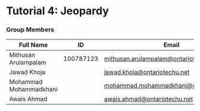 # Tutorial 4: Jeopardy

### Group Members
| Full Name | ID | Email|
| --- | --- | ---|
Mithusan Arulampalam | 100787123 | mithusan.arulampalam@ontariotechu.net
Jawad Khoja |  | jawad.khoja@ontariotechu.net
Mohammad Mohammadkhani |  | mohammad.mohammadkhani@ontariotechu.net
Awais Ahmad |  | awais.ahmad@ontariotechu.net
